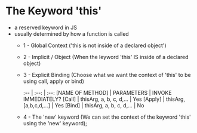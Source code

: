 # The Keyword 'this'
* a reserved keyword in JS
* usually determined by how a function is called
    - 1 - Global Context ('this is not inside of a declared object')
    - 2 - Implicit / Object (When the leyword 'this' IS inside of a declared object)
    - 3 - Explicit Binding (Choose what we want the context of 'this' to be using call, apply or bind)
        
        :-- | :--: | :--: 
        [NAME OF METHOD]    | PARAMETERS                | INVOKE IMMEDIATELY?
        [Call]              | thisArg, a, b, c, d,...   | Yes
        [Apply]             | thisArg, [a,b,c,d,...]    | Yes
        [Bind]              | thisArg, a, b, c, d,...   | No
    
    - 4 - The 'new' keyword (We can set the context of the keyword 'this' using the 'new' keyword);
